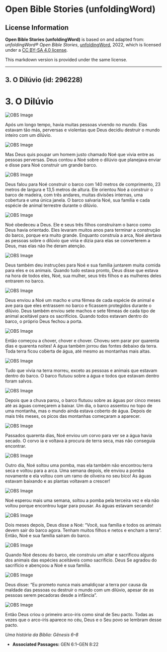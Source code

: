 # Open Bible Stories (unfoldingWord)

## License Information

**Open Bible Stories (unfoldingWord)** is based on and adapted from: _unfoldingWord® Open Bible Stories_, [unfoldingWord](https://unfoldingword.org/utw), 2022, which is licensed under a [CC BY-SA 4.0 license](https://creativecommons.org/licenses/by-sa/4.0/legalcode.en).

This markdown version is provided under the same license.



--------------------------------

## 3. O Dilúvio (id: 296228)

3\. O Dilúvio
=============

![OBS Image](https://cdn.door43.org/obs/jpg/360px/obs-en-03-01.jpg)

Após um longo tempo, havia muitas pessoas vivendo no mundo. Elas estavam tão más, perversas e violentas que Deus decidiu destruir o mundo inteiro com um dilúvio.

![OBS Image](https://cdn.door43.org/obs/jpg/360px/obs-en-03-02.jpg)

Mas Deus quis poupar um homem justo chamado Noé que vivia entre as pessoas perversas. Deus contou a Noé sobre o dilúvio que planejava enviar e disse para Noé construir um grande barco.

![OBS Image](https://cdn.door43.org/obs/jpg/360px/obs-en-03-03.jpg)

Deus falou para Noé construir o barco com 140 metros de comprimento, 23 metros de largura e 13,5 metros de altura. Ele orientou Noé a construir o barco de madeira, com três andares, muitas divisões internas, uma cobertura e uma única janela. O barco salvaria Noé, sua família e cada espécie de animal terrestre durante o dilúvio.

![OBS Image](https://cdn.door43.org/obs/jpg/360px/obs-en-03-04.jpg)

Noé obedeceu a Deus. Ele e seus três filhos construíram o barco como Deus havia orientado. Eles levaram muitos anos para terminar a construção do barco, porque era muito grande. Enquanto construía a arca, Noé alertava as pessoas sobre o dilúvio que viria e dizia para elas se converterem a Deus, mas elas não lhe deram atenção.

![OBS Image](https://cdn.door43.org/obs/jpg/360px/obs-en-03-05.jpg)

Deus também deu instruções para Noé e sua família juntarem muita comida para eles e os animais. Quando tudo estava pronto, Deus disse que estava na hora de todos eles, Noé, sua mulher, seus três filhos e as mulheres deles entrarem no barco.

![OBS Image](https://cdn.door43.org/obs/jpg/360px/obs-en-03-06.jpg)

Deus enviou a Noé um macho e uma fêmea de cada espécie de animal e ave para que eles entrassem no barco e ficassem protegidos durante o dilúvio. Deus também enviou sete machos e sete fêmeas de cada tipo de animal aceitável para os sacrifícios. Quando todos estavam dentro do barco, o próprio Deus fechou a porta.

![OBS Image](https://cdn.door43.org/obs/jpg/360px/obs-en-03-07.jpg)

Então começou a chover, chover e chover. Choveu sem parar por quarenta dias e quarenta noites! A água também jorrou das fontes debaixo da terra. Toda terra ficou coberta de água, até mesmo as montanhas mais altas.

![OBS Image](https://cdn.door43.org/obs/jpg/360px/obs-en-03-08.jpg)

Tudo que vivia na terra morreu, exceto as pessoas e animais que estavam dentro do barco. O barco flutuou sobre a água e todos que estavam dentro foram salvos.

![OBS Image](https://cdn.door43.org/obs/jpg/360px/obs-en-03-09.jpg)

Depois que a chuva parou, o barco flutuou sobre as águas por cinco meses até as águas começarem a baixar. Um dia, o barco assentou no topo de uma montanha, mas o mundo ainda estava coberto de água. Depois de mais três meses, os picos das montanhas começaram a aparecer.

![OBS Image](https://cdn.door43.org/obs/jpg/360px/obs-en-03-10.jpg)

Passados quarenta dias, Noé enviou um corvo para ver se a água havia secado. O corvo ia e voltava à procura de terra seca, mas não conseguia encontrar.

![OBS Image](https://cdn.door43.org/obs/jpg/360px/obs-en-03-11.jpg)

Outro dia, Noé soltou uma pomba, mas ela também não encontrou terra seca e voltou para a arca. Uma semana depois, ele enviou a pomba novamente e ela voltou com um ramo de oliveira no seu bico! As águas estavam baixando e as plantas voltavam a crescer!

![OBS Image](https://cdn.door43.org/obs/jpg/360px/obs-en-03-12.jpg)

Noé esperou mais uma semana, soltou a pomba pela terceira vez e ela não voltou porque encontrou lugar para pousar. As águas estavam secando!

![OBS Image](https://cdn.door43.org/obs/jpg/360px/obs-en-03-13.jpg)

Dois meses depois, Deus disse a Noé: “Você, sua família e todos os animais devem sair do barco agora. Tenham muitos filhos e netos e encham a terra”. Então, Noé e sua família saíram do barco.

![OBS Image](https://cdn.door43.org/obs/jpg/360px/obs-en-03-14.jpg)

Quando Noé desceu do barco, ele construiu um altar e sacrificou alguns dos animais das espécies aceitáveis como sacrifício. Deus Se agradou do sacrifício e abençoou a Noé e sua família.

![OBS Image](https://cdn.door43.org/obs/jpg/360px/obs-en-03-15.jpg)

Deus disse: “Eu prometo nunca mais amaldiçoar a terra por causa da maldade das pessoas ou destruir o mundo com um dilúvio, apesar de as pessoas serem pecadoras desde a infância”.

![OBS Image](https://cdn.door43.org/obs/jpg/360px/obs-en-03-16.jpg)

Então Deus criou o primeiro arco\-íris como sinal de Seu pacto. Todas as vezes que o arco\-íris aparece no céu, Deus e o Seu povo se lembram desse pacto.

*Uma história da Bíblia: Gênesis 6–8*

* **Associated Passages:** GEN 6:1–GEN 8:22

